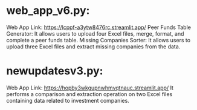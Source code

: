 # web_app_v6.py:
Web App Link: https://lcppf-a3ytw8476rc.streamlit.app/
Peer Funds Table Generator: It allows users to upload four Excel files, merge, format, and complete a peer funds table.
Missing Companies Sorter: It allows users to upload three Excel files and extract missing companies from the data.

# newupdatesv3.py:
Web App Link: https://hopby3wkgupnwhmvqtnauc.streamlit.app/
It performs a comparison and extraction operation on two Excel files containing data related to investment companies.
